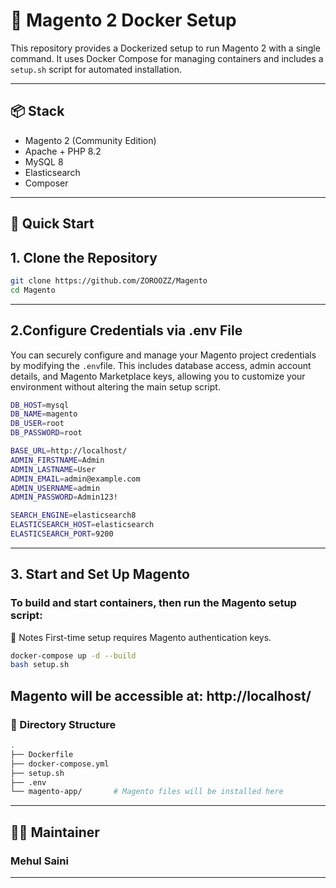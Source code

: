 # 🧱 Magento 2 Docker Setup

This repository provides a Dockerized setup to run Magento 2 with a single command. It uses Docker Compose for managing containers and includes a `setup.sh` script for automated installation.

---

## 📦 Stack

- Magento 2 (Community Edition)
- Apache + PHP 8.2
- MySQL 8
- Elasticsearch
- Composer

---

## 🚀 Quick Start

## 1. Clone the Repository
```bash
git clone https://github.com/ZOROOZZ/Magento
cd Magento
```
---

## 2.Configure Credentials via .env File
You can securely configure and manage your Magento project credentials by modifying the ```.env```file. This includes database access, admin account details, and Magento Marketplace keys, allowing you to customize your environment without altering the main setup script.
```bash
DB_HOST=mysql
DB_NAME=magento
DB_USER=root
DB_PASSWORD=root

BASE_URL=http://localhost/
ADMIN_FIRSTNAME=Admin
ADMIN_LASTNAME=User
ADMIN_EMAIL=admin@example.com
ADMIN_USERNAME=admin
ADMIN_PASSWORD=Admin123!

SEARCH_ENGINE=elasticsearch8
ELASTICSEARCH_HOST=elasticsearch
ELASTICSEARCH_PORT=9200
```
---
## 3. Start and Set Up Magento
### To build and start containers, then run the Magento setup script:
🧾 Notes
First-time setup requires Magento authentication keys.
``` bash
docker-compose up -d --build
bash setup.sh
```
Magento will be accessible at: http://localhost/
---
### 📁 Directory Structure
```bash
.
├── Dockerfile
├── docker-compose.yml
├── setup.sh
├── .env
└── magento-app/       # Magento files will be installed here
```
---
## 👨‍💻 Maintainer
### Mehul Saini

---


